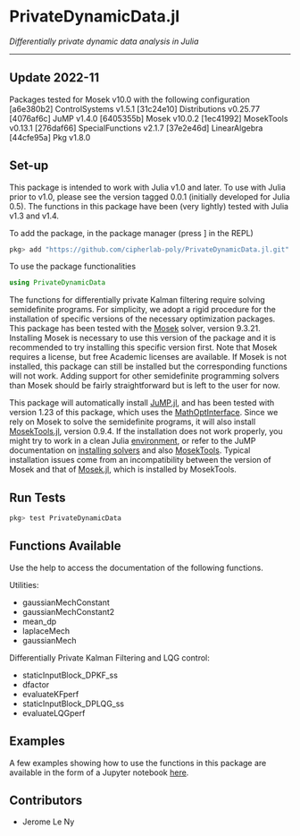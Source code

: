 PrivateDynamicData.jl
=====================

*Differentially private dynamic data analysis in Julia*

---

## Update 2022-11

Packages tested for Mosek v10.0 with the following configuration
  [a6e380b2] ControlSystems v1.5.1
  [31c24e10] Distributions v0.25.77
  [4076af6c] JuMP v1.4.0
  [6405355b] Mosek v10.0.2
  [1ec41992] MosekTools v0.13.1
  [276daf66] SpecialFunctions v2.1.7
  [37e2e46d] LinearAlgebra
  [44cfe95a] Pkg v1.8.0

## Set-up ##

This package is intended to work with Julia v1.0 and later.
To use with Julia prior to v1.0, please see the version tagged 0.0.1 (initially developed for Julia 0.5). The functions in this package have been (very lightly) tested with Julia v1.3 and v1.4.

To add the package, in the package manager (press ] in the REPL)
```julia
pkg> add "https://github.com/cipherlab-poly/PrivateDynamicData.jl.git"
```

To use the package functionalities
```julia
using PrivateDynamicData
```

The functions for differentially private Kalman filtering require solving semidefinite programs. For simplicity, we adopt a rigid procedure for the installation of specific versions of the necessary optimization packages.  This package has been tested with the [Mosek](https://www.mosek.com/) solver, version 9.3.21. Installing Mosek is necessary to use this version of the package and it is recommended to try installing this specific version first. Note that Mosek requires a license, but free Academic licenses are available. If Mosek is not installed, this package can still be installed but the corresponding functions will not work. Adding support for other semidefinite programming solvers than Mosek should be fairly straightforward but is left to the user for now.

This package will automatically install [JuMP.jl](http://www.juliaopt.org/JuMP.jl/v0.21/), and has been tested with version 1.23 of this package, which uses the [MathOptInterface](https://github.com/JuliaOpt/MathOptInterface.jl). Since we rely on Mosek to solve the semidefinite programs, it will also install [MosekTools.jl](https://github.com/JuliaOpt/MosekTools.jl), version 0.9.4. If the installation does not work properly, you might try to work in a clean Julia [environment](https://julialang.github.io/Pkg.jl/v1/environments/), or refer to the JuMP documentation on [installing solvers](https://jump.dev/JuMP.jl/stable/installation/) and also [MosekTools](https://github.com/JuliaOpt/MosekTools.jl). Typical installation issues come from an incompatibility between the version of Mosek and that of [Mosek.jl](https://github.com/JuliaOpt/Mosek.jl), which is installed by MosekTools.

## Run Tests ##

```julia
pkg> test PrivateDynamicData
```

## Functions Available ##

Use the help to access the documentation of the following functions.

Utilities:
* gaussianMechConstant
* gaussianMechConstant2
* mean_dp
* laplaceMech
* gaussianMech

Differentially Private Kalman Filtering and LQG control:
* staticInputBlock_DPKF_ss
* dfactor
* evaluateKFperf
* staticInputBlock_DPLQG_ss
* evaluateLQGperf

## Examples ##

A few examples showing how to use the functions in this package are available in the form of a Jupyter notebook [here](https://github.com/jleny/DifferentialPrivacy-course).

## Contributors ##

* Jerome Le Ny
